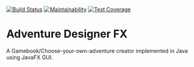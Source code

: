 [![Build Status](https://travis-ci.com/Mabufudyne/AdventureDesignerFX.svg?branch=master)](https://travis-ci.com/Mabufudyne/AdventureDesignerFX) [![Maintainability](https://api.codeclimate.com/v1/badges/8395f6cfee76416e8d06/maintainability)](https://codeclimate.com/github/Mabufudyne/AdventureDesignerFX/maintainability) [![Test Coverage](https://api.codeclimate.com/v1/badges/8395f6cfee76416e8d06/test_coverage)](https://codeclimate.com/github/Mabufudyne/AdventureDesignerFX/test_coverage)

# Adventure Designer FX

A Gamebook/Choose-your-own-adventure creator implemented in Java using JavaFX GUI.